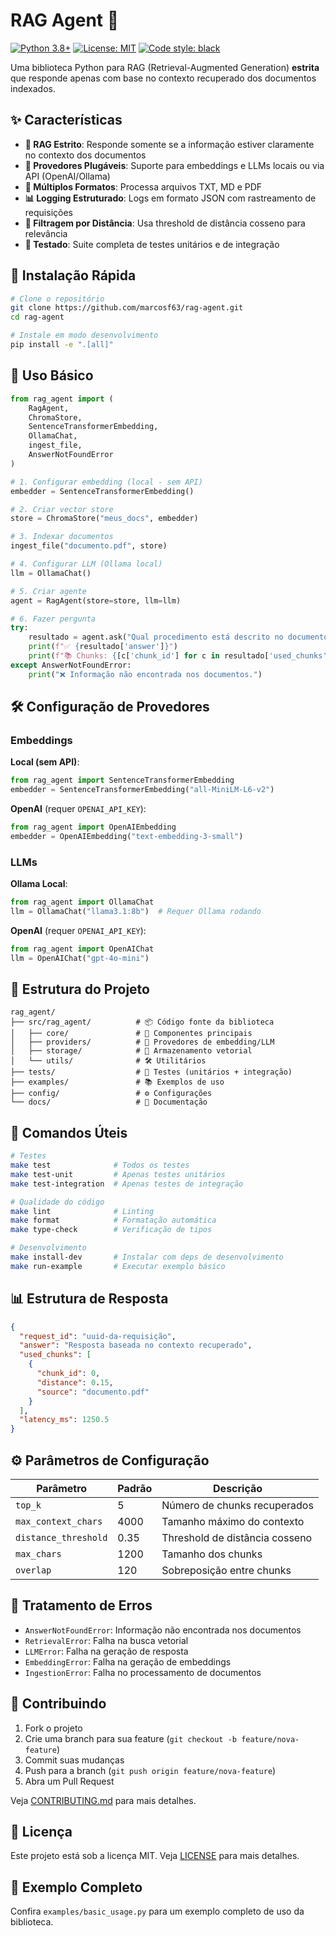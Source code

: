 # RAG Agent 🤖

[![Python 3.8+](https://img.shields.io/badge/python-3.8+-blue.svg)](https://www.python.org/downloads/)
[![License: MIT](https://img.shields.io/badge/License-MIT-yellow.svg)](https://opensource.org/licenses/MIT)
[![Code style: black](https://img.shields.io/badge/code%20style-black-000000.svg)](https://github.com/psf/black)

Uma biblioteca Python para RAG (Retrieval-Augmented Generation) **estrita** que responde apenas com base no contexto recuperado dos documentos indexados.

## ✨ Características

- **🎯 RAG Estrito**: Responde somente se a informação estiver claramente no contexto dos documentos
- **🔌 Provedores Plugáveis**: Suporte para embeddings e LLMs locais ou via API (OpenAI/Ollama)
- **📄 Múltiplos Formatos**: Processa arquivos TXT, MD e PDF
- **📊 Logging Estruturado**: Logs em formato JSON com rastreamento de requisições
- **📏 Filtragem por Distância**: Usa threshold de distância cosseno para relevância
- **🧪 Testado**: Suite completa de testes unitários e de integração

## 🚀 Instalação Rápida

```bash
# Clone o repositório
git clone https://github.com/marcosf63/rag-agent.git
cd rag-agent

# Instale em modo desenvolvimento
pip install -e ".[all]"
```

## 📖 Uso Básico

```python
from rag_agent import (
    RagAgent, 
    ChromaStore, 
    SentenceTransformerEmbedding,
    OllamaChat,
    ingest_file,
    AnswerNotFoundError
)

# 1. Configurar embedding (local - sem API)
embedder = SentenceTransformerEmbedding()

# 2. Criar vector store
store = ChromaStore("meus_docs", embedder)

# 3. Indexar documentos
ingest_file("documento.pdf", store)

# 4. Configurar LLM (Ollama local)
llm = OllamaChat()

# 5. Criar agente
agent = RagAgent(store=store, llm=llm)

# 6. Fazer pergunta
try:
    resultado = agent.ask("Qual procedimento está descrito no documento?")
    print(f"✅ {resultado['answer']}")
    print(f"📚 Chunks: {[c['chunk_id'] for c in resultado['used_chunks']]}")
except AnswerNotFoundError:
    print("❌ Informação não encontrada nos documentos.")
```

## 🛠️ Configuração de Provedores

### Embeddings

**Local (sem API)**:
```python
from rag_agent import SentenceTransformerEmbedding
embedder = SentenceTransformerEmbedding("all-MiniLM-L6-v2")
```

**OpenAI** (requer `OPENAI_API_KEY`):
```python
from rag_agent import OpenAIEmbedding
embedder = OpenAIEmbedding("text-embedding-3-small")
```

### LLMs

**Ollama Local**:
```python
from rag_agent import OllamaChat
llm = OllamaChat("llama3.1:8b")  # Requer Ollama rodando
```

**OpenAI** (requer `OPENAI_API_KEY`):
```python
from rag_agent import OpenAIChat
llm = OpenAIChat("gpt-4o-mini")
```

## 📁 Estrutura do Projeto

```
rag_agent/
├── src/rag_agent/          # 📦 Código fonte da biblioteca
│   ├── core/               # 🧠 Componentes principais
│   ├── providers/          # 🔌 Provedores de embedding/LLM  
│   ├── storage/            # 💾 Armazenamento vetorial
│   └── utils/              # 🛠️ Utilitários
├── tests/                  # 🧪 Testes (unitários + integração)
├── examples/               # 📚 Exemplos de uso
├── config/                 # ⚙️ Configurações
└── docs/                   # 📖 Documentação
```

## 🔧 Comandos Úteis

```bash
# Testes
make test              # Todos os testes
make test-unit         # Apenas testes unitários
make test-integration  # Apenas testes de integração

# Qualidade do código
make lint              # Linting
make format            # Formatação automática
make type-check        # Verificação de tipos

# Desenvolvimento
make install-dev       # Instalar com deps de desenvolvimento
make run-example       # Executar exemplo básico
```

## 📊 Estrutura de Resposta

```json
{
  "request_id": "uuid-da-requisição",
  "answer": "Resposta baseada no contexto recuperado",
  "used_chunks": [
    {
      "chunk_id": 0,
      "distance": 0.15,
      "source": "documento.pdf"
    }
  ],
  "latency_ms": 1250.5
}
```

## ⚙️ Parâmetros de Configuração

| Parâmetro | Padrão | Descrição |
|-----------|---------|-----------|
| `top_k` | 5 | Número de chunks recuperados |
| `max_context_chars` | 4000 | Tamanho máximo do contexto |
| `distance_threshold` | 0.35 | Threshold de distância cosseno |
| `max_chars` | 1200 | Tamanho dos chunks |
| `overlap` | 120 | Sobreposição entre chunks |

## 🚨 Tratamento de Erros

- `AnswerNotFoundError`: Informação não encontrada nos documentos
- `RetrievalError`: Falha na busca vetorial  
- `LLMError`: Falha na geração de resposta
- `EmbeddingError`: Falha na geração de embeddings
- `IngestionError`: Falha no processamento de documentos

## 🤝 Contribuindo

1. Fork o projeto
2. Crie uma branch para sua feature (`git checkout -b feature/nova-feature`)
3. Commit suas mudanças
4. Push para a branch (`git push origin feature/nova-feature`)
5. Abra um Pull Request

Veja [CONTRIBUTING.md](CONTRIBUTING.md) para mais detalhes.

## 📄 Licença

Este projeto está sob a licença MIT. Veja [LICENSE](LICENSE) para mais detalhes.

## 🎯 Exemplo Completo

Confira `examples/basic_usage.py` para um exemplo completo de uso da biblioteca.